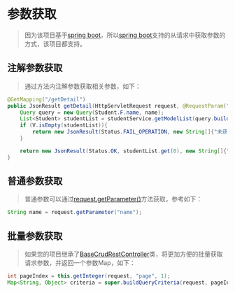 # 参数获取

> 因为该项目基于[spring boot]()，所以[spring boot]()支持的从请求中获取参数的方式，该项目都支持。

## 注解参数获取

> 通过方法内注解参数获取相关参数，如下：

```java
@GetMapping("/getDetail")
public JsonResult getDetail(HttpServletRequest request, @RequestParam("name")String name){
    Query query = new Query(Student.F.name, name);
    List<Student> studentList = studentService.getModelList(query.build());
    if (V.isEmpty(studentList)){
        return new JsonResult(Status.FAIL_OPERATION, new String[]{"未获取到数据"});
    }

    return new JsonResult(Status.OK, studentList.get(0), new String[]{"获取数据成功"});
}
```

## 普通参数获取

> 普通参数可以通过[request.getParameter()]()方法获取，参考如下：

```java
String name = request.getParameter("name");
```

## 批量参数获取

> 如果您的项目继承了[BaseCrudRestController]()类，将更加方便的批量获取请求参数，并返回一个参数Map，如下：

```java
int pageIndex = this.getInteger(request, "page", 1);
Map<String, Object> criteria = super.buildQueryCriteria(request, pageIndex);
```